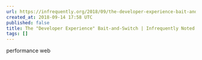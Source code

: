 ```yaml
---
url: https://infrequently.org/2018/09/the-developer-experience-bait-and-switch/
created_at: 2018-09-14 17:58 UTC
published: false
title: The "Developer Experience" Bait-and-Switch | Infrequently Noted
tags: []
---
```


performance web
